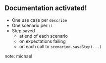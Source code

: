 ## Documentation activated!

- One use case per `describe`
- One scenario per `it`
- Step saved 
   * at end of each scenario
   * on expectations failing
   * on each call to `scenarioo.saveStep(...)`

note:
michael